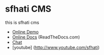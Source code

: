 # sfhati CMS

this is sfhati cms 

* [Online Demo](http://design.sfhati.com/)
* [Online Docs](http://sfhati-cms.readthedocs.org/) (ReadTheDocs.com)
* [Chat](https://gitter.im/sfhati/cms)
* [youtube] (http://www.youtube.com/sfhati)
